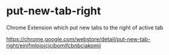 # put-new-tab-right
Chrome Extension which put new tabs to the right of active tab

https://chrome.google.com/webstore/detail/put-new-tab-right/ejnifmlojoicjcjbomifcbnbciakomji

